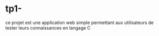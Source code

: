 # tp1-
ce projet est une application web simple permettant aux utilisateurs de tester leurs connaissances en langage C 
